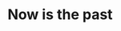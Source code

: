 ---
pid: pt404
title: Now is the past
location_transcription: Northern libertys
coordinates: "[-75.14180627767, 39.965082740049]"
zipcode: '19123'
gen_neighborhood: North Philadelphia
neighborhood: Northern Liberties,Loft District
outside_phl: 
age: '25.5'
age_range: 20-29
instagram: 
image_file_name: pt_404.jpg
proposal_transcription: A broken down ruin of a brick wall constructed like contemporary
  houses are today.  Approx. 10’ x 5’ “Now is the past of the city that is yet to
  be”.
topic: Environment,Unknown,Sustainability
topic_summary: 0, 0, 0
type: Building,Infrastructure,Space,Sculpture Statue
keywords_other: Philadelphia
credit: Tora & Anne Albert
image_labels: Now is the past
twitter: 
facebook: 
permalink: "/monuments/pt404/"
layout: item-page
---